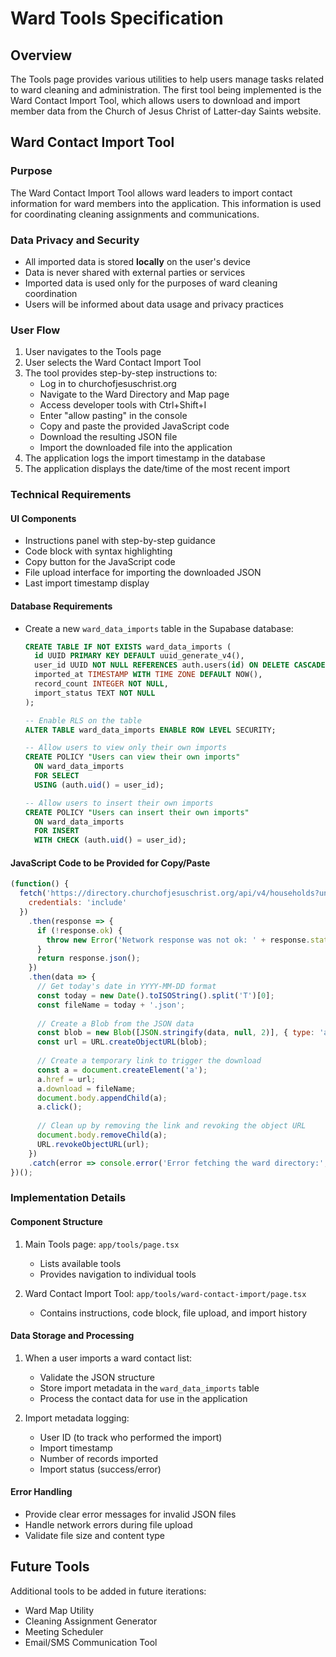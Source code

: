 # Ward Tools Specification

## Overview
The Tools page provides various utilities to help users manage tasks related to ward cleaning and administration. The first tool being implemented is the Ward Contact Import Tool, which allows users to download and import member data from the Church of Jesus Christ of Latter-day Saints website.

## Ward Contact Import Tool

### Purpose
The Ward Contact Import Tool allows ward leaders to import contact information for ward members into the application. This information is used for coordinating cleaning assignments and communications.

### Data Privacy and Security
- All imported data is stored **locally** on the user's device
- Data is never shared with external parties or services
- Imported data is used only for the purposes of ward cleaning coordination
- Users will be informed about data usage and privacy practices

### User Flow
1. User navigates to the Tools page
2. User selects the Ward Contact Import Tool
3. The tool provides step-by-step instructions to:
   - Log in to churchofjesuschrist.org
   - Navigate to the Ward Directory and Map page
   - Access developer tools with Ctrl+Shift+I
   - Enter "allow pasting" in the console
   - Copy and paste the provided JavaScript code
   - Download the resulting JSON file
   - Import the downloaded file into the application
4. The application logs the import timestamp in the database
5. The application displays the date/time of the most recent import

### Technical Requirements

#### UI Components
- Instructions panel with step-by-step guidance
- Code block with syntax highlighting
- Copy button for the JavaScript code
- File upload interface for importing the downloaded JSON
- Last import timestamp display

#### Database Requirements
- Create a new `ward_data_imports` table in the Supabase database:
  ```sql
  CREATE TABLE IF NOT EXISTS ward_data_imports (
    id UUID PRIMARY KEY DEFAULT uuid_generate_v4(),
    user_id UUID NOT NULL REFERENCES auth.users(id) ON DELETE CASCADE,
    imported_at TIMESTAMP WITH TIME ZONE DEFAULT NOW(),
    record_count INTEGER NOT NULL,
    import_status TEXT NOT NULL
  );
  
  -- Enable RLS on the table
  ALTER TABLE ward_data_imports ENABLE ROW LEVEL SECURITY;
  
  -- Allow users to view only their own imports
  CREATE POLICY "Users can view their own imports" 
    ON ward_data_imports 
    FOR SELECT 
    USING (auth.uid() = user_id);
  
  -- Allow users to insert their own imports
  CREATE POLICY "Users can insert their own imports" 
    ON ward_data_imports 
    FOR INSERT 
    WITH CHECK (auth.uid() = user_id);
  ```

#### JavaScript Code to be Provided for Copy/Paste
```javascript
(function() {
  fetch('https://directory.churchofjesuschrist.org/api/v4/households?unit=2052520', {
    credentials: 'include'
  })
    .then(response => {
      if (!response.ok) {
        throw new Error('Network response was not ok: ' + response.statusText);
      }
      return response.json();
    })
    .then(data => {
      // Get today's date in YYYY-MM-DD format
      const today = new Date().toISOString().split('T')[0];
      const fileName = today + '.json';
      
      // Create a Blob from the JSON data
      const blob = new Blob([JSON.stringify(data, null, 2)], { type: 'application/json' });
      const url = URL.createObjectURL(blob);
      
      // Create a temporary link to trigger the download
      const a = document.createElement('a');
      a.href = url;
      a.download = fileName;
      document.body.appendChild(a);
      a.click();
      
      // Clean up by removing the link and revoking the object URL
      document.body.removeChild(a);
      URL.revokeObjectURL(url);
    })
    .catch(error => console.error('Error fetching the ward directory:', error));
})();
```

### Implementation Details

#### Component Structure
1. Main Tools page: `app/tools/page.tsx`
   - Lists available tools
   - Provides navigation to individual tools

2. Ward Contact Import Tool: `app/tools/ward-contact-import/page.tsx`
   - Contains instructions, code block, file upload, and import history

#### Data Storage and Processing
1. When a user imports a ward contact list:
   - Validate the JSON structure
   - Store import metadata in the `ward_data_imports` table
   - Process the contact data for use in the application

2. Import metadata logging:
   - User ID (to track who performed the import)
   - Import timestamp
   - Number of records imported
   - Import status (success/error)

#### Error Handling
- Provide clear error messages for invalid JSON files
- Handle network errors during file upload
- Validate file size and content type

## Future Tools
Additional tools to be added in future iterations:
- Ward Map Utility
- Cleaning Assignment Generator
- Meeting Scheduler
- Email/SMS Communication Tool 